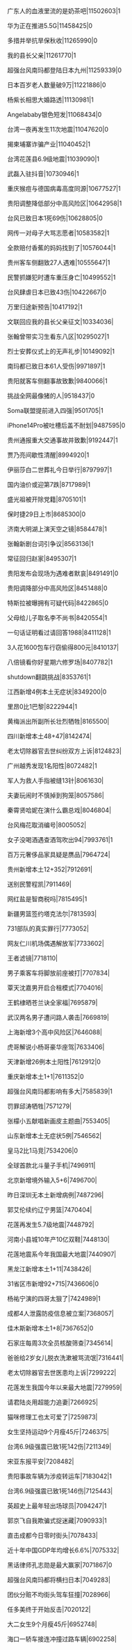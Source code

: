 广东人的血液里流的是奶茶吧|11502603|1

华为正在推进5.5G|11458425|0

多措并举抗旱保秋收|11265990|0

我的县长父亲|11261770|1

超强台风南玛都登陆日本九州|11259339|0

日本百岁老人数量破9万|11221886|0

杨紫长相思大婚路透|11130981|1

Angelababy银色短发|11068434|0

台湾一夜再发生11次地震|11047620|0

揭柬埔寨诈骗产业|11040452|1

台湾花莲县6.9级地震|11039090|1

武磊入驻抖音|10730946|1

重庆猴痘与德国病毒高度同源|10677527|1

贵阳调整降低部分中高风险区|10642958|1

台风已致日本1死69伤|10628805|0

网传一对母子大骂志愿者|10583582|1

全款赔付香蕉的妈妈找到了|10576044|1

贵州客车侧翻致27人遇难|10555647|1

民警抓嫌犯时遭车重压身亡|10499552|1

台风肆虐日本已致43伤|10422667|0

万里归途新预告|10417192|1

文联回应我的县长父亲征文|10334036|

张翰曾带实习生看东八区|10295027|1

烈士安葬仪式上的无声礼步|10149092|1

南玛都已致日本61人受伤|9971897|1

贵阳就客车侧翻事故致歉|9840066|1

挑战全网最像猪的人|9518437|0

Soma联盟提前进入四强|9501705|1

iPhone14Pro被吐槽后盖不耐划|9487595|0

贵州通报重大交通事故并致歉|9192447|1

贾乃亮间歇性清醒|8994920|1

伊丽莎白二世葬礼今日举行|8797997|1

国内油价或迎第7跌|8717989|1

盛光祖被开除党籍|8705101|1

保时捷29日上市|8685300|0

济南大明湖上演天空之镜|8584478|1

张翰新剧台词引争议|8563136|1

常征回归赵家|8495307|1

贵阳发布会现场为遇难者默哀|8491491|0

贵阳调降部分中高风险区|8451488|0

特斯拉被曝拥有可疑代码|8422865|0

父母给儿子取名李不尚书|8420554|1

一句话证明看过请回答1988|8411128|1

3人花1600包车行窃偷得800元|8410137|

八倍镜看你好星期六修罗场|8407782|1

shutdown翻跳挑战|8353761|1

江西新增4例本土无症状|8349200|0

里昂0比1巴黎|8222944|1

黄梅派出所副所长壮烈牺牲|8165500|

四川新增本土48+47|8142474|

老太切除器官去世纠纷双方上诉|8124823|

广州越秀发现1名阳性|8072482|1

军人为救人手指被缝13针|8061630|

夫妻玩闹时不慎掉到狗笼|8057586|

秦霄贤哈妮在演什么霸总戏|8046804|

台风梅花取消编号|8005052|

女子没喝酒遇查酒驾吹出94|7993761|1

百万元奢侈品家具疑是赝品|7964724|

贵州新增本土12+352|7912691|

送别民警程凯|7911469|

网红盐是智商税吗|7815495|1

新疆男篮签约塔克法尔|7813593|

731部队的真实罪行|7773052|

网友仁川机场偶遇解放军|7733602|

王者滤镜|7718110|

男子乘客车将脚放前座被打|7707834|

覃天沈嘉男开启合租模式|7704016|

王鹤棣晒苍兰诀全家福|7695879|

武汉两名男子遭问路人袭击|7669819|

上海新增3个高中风险区|7646088|

虎哥解说小杨哥豪华座驾|7633406|

天津新增26例本土阳性|7612912|0

重庆新增本土1+1|7611352|0

超强台风南玛都影响有多大|7585839|1

罚罪邱涛牺牲|7571279|

张檬小五献唱新画皮主题曲|7553405|

山东新增本土无症状5例|7546562|

皇马2比1马竞|7534206|0

全球首款北斗量子手机|7496911|

北京新增境外输入5+6|7496700|

昨日深圳无本土新增病例|7487296|

郭艾伦续约辽宁男篮|7470404|

花莲再发生5.7级地震|7448792|

河南小县城10年产10亿双鞋|7448130|

花莲地震系今年我国最大地震|7440907|

黑龙江新增本土1+11|7438426|

31省区市新增92+715|7436606|0

杨祐宁演的四哥太狠了|7424989|1

成都4人泄露防疫信息被立案|7368057|

佳木斯新增本土1+8|7367652|0

石家庄每周3次全员核酸筛查|7345614|

爸爸给2岁女儿脱衣洗漱被骂流氓|7316441|

老太切除器官去世医患均上诉|7299222|

花莲发生我国今年以来最大地震|7279959|

请君陆炎用超能力追妻|7266925|

猫咪修理工也太可爱了|7259873|

女生坚持运动9个月瘦45斤|7246375|

台湾6.9级强震已致1死142伤|7211349|

宋亚东报平安|7208482|

贵阳事故车辆为涉疫转运车|7183042|1

台湾6.9级强震已致1死146伤|7125443|

英超史上最年轻出场球员|7094247|1

郭京飞自我欺骗式捉迷藏|7090933|1

直击成都今日零时街头|7078433|

近十年中国GDP年均增长6.6%|7075332|

黑话律师孔志勋是最大赢家|7071867|0

超强台风南玛都将横扫日本|7049283|

团伙分赃不均街头驾车狂撞|7028966|

任多美终于开始反击|7020122|

大二女生9个月瘦45斤|6952748|

海口一轿车接连冲撞过路车辆|6902258|

